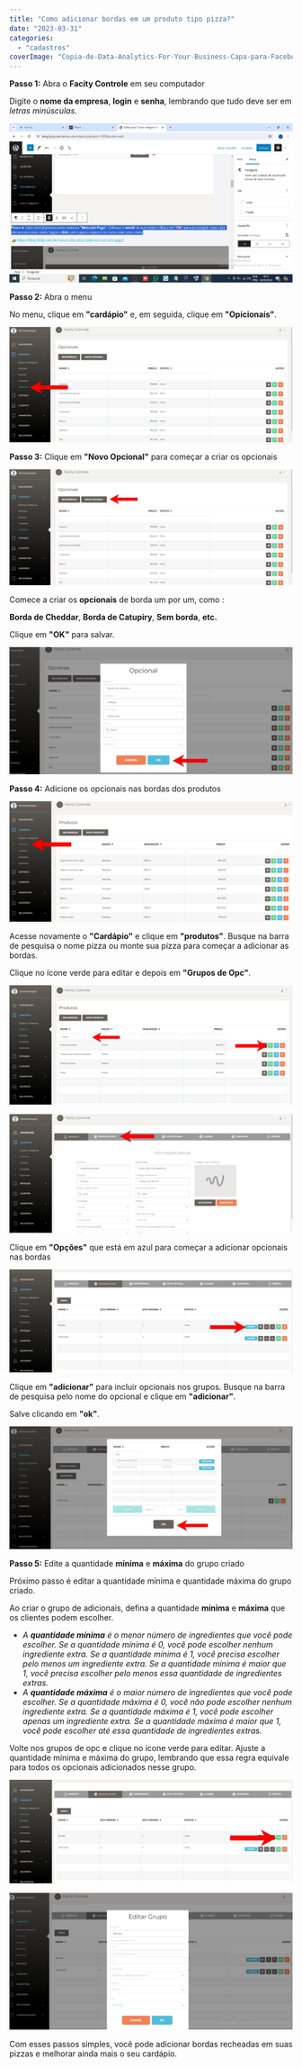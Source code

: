 ```yaml
---
title: "Como adicionar bordas em um produto tipo pizza?"
date: "2023-03-31"
categories: 
  - "cadastros"
coverImage: "Copia-de-Data-Analytics-For-Your-Business-Capa-para-Facebook-1640-×-724-px-5.png"
---
```


**Passo 1:** Abra o **Facity Controle** em seu computador

Digite o **nome da empresa**, **login** e **senha**, lembrando que tudo deve ser em _letras minúsculas_.

![](images/image-1.png)

**Passo 2:** Abra o menu

No menu, clique em **"cardápio"** e, em seguida, clique em **"Opicionais"**.

![](images/opcionais1-1024x417.png)

**Passo 3:** Clique em **"Novo Opcional"** para começar a criar os opcionais

![](images/novoopcional1-1024x417.png)

Comece a criar os **opcionais** de borda um por um, como :

**Borda de Cheddar**, **Borda de Catupiry**, **Sem borda**, **etc.**

Clique em **"OK"** para salvar.

![](images/opcional2-1024x461.png)

**Passo 4:** Adicione os opcionais nas bordas dos produtos

![](images/produtosedit1-1024x433.png)

Acesse novamente o **"Cardápio"** e clique em **"produtos"**. Busque na barra de pesquisa o nome pizza ou monte sua pizza para começar a adicionar as bordas.

Clique no ícone verde para editar e depois em **"Grupos de Opc"**.

![](images/pizzaedit1-1024x432.png)

![](images/grupodeopcedit-1024x429.png)

Clique em **"Opções"** que está em azul para começar a adicionar opcionais nas bordas

![](images/bordaazuledit-1024x372.png)

Clique em **"adicionar"** para incluir opcionais nos grupos. Busque na barra de pesquisa pelo nome do opcional e clique em **"adicionar"**.

Salve clicando em **"ok"**.

![](images/adicionarbordaedit-1024x443.png)

**Passo 5:** Edite a quantidade **mínima** e **máxima** do grupo criado

Próximo passo é editar a quantidade mínima e quantidade máxima do grupo criado.

Ao criar o grupo de adicionais, defina a quantidade **mínima** e **máxima** que os clientes podem escolher.

- _A **quantidade mínima** é o menor número de ingredientes que você pode escolher. Se a quantidade mínima é 0, você pode escolher nenhum ingrediente extra. Se a quantidade mínima é 1, você precisa escolher pelo menos um ingrediente extra. Se a quantidade mínima é maior que 1, você precisa escolher pelo menos essa quantidade de ingredientes extras._
- _A **quantidade máxima** é o maior número de ingredientes que você pode escolher. Se a quantidade máxima é 0, você não pode escolher nenhum ingrediente extra. Se a quantidade máxima é 1, você pode escolher apenas um ingrediente extra. Se a quantidade máxima é maior que 1, você pode escolher até essa quantidade de ingredientes extras._

Volte nos grupos de opc e clique no ícone verde para editar. Ajuste a quantidade mínima e máxima do grupo, lembrando que essa regra equivale para todos os opcionais adicionados nesse grupo.

![](images/minmax-1024x372.png)

![](images/editargrupo-1024x494.png)

Com esses passos simples, você pode adicionar bordas recheadas em suas pizzas e melhorar ainda mais o seu cardápio.